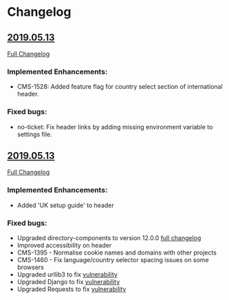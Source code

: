 # Changelog

## [2019.05.13](https://github.com/uktrade/invest-pir-ui/releases/tag/2019.05.13)
[Full Changelog](https://github.com/uktrade/invest-pir-ui/releases/tag/2019.05.13...2019.05.16)

### Implemented Enhancements:
- CMS-1528: Added feature flag for country select section of international header.

### Fixed bugs:
- no-ticket: Fix header links by adding missing environment variable to settings file.


## [2019.05.13](https://github.com/uktrade/invest-pir-ui/releases/tag/2019.05.13)
[Full Changelog](https://github.com/uktrade/invest-pir-ui/releases/tag/v2.0.0...2019.05.13)

### Implemented Enhancements:

- Added 'UK setup guide' to header

### Fixed bugs:

- Upgraded directory-components to version 12.0.0 [full changelog](https://github.com/uktrade/directory-components/blob/master/CHANGELOG.md#1200)
- Improved accessibility on header
- CMS-1395 - Normalise cookie names and domains with other projects
- CMS-1460 - Fix language/country selector spacing issues on some browsers
- Upgraded urllib3 to fix [vulnerability](https://nvd.nist.gov/vuln/detail/CVE-2019-11324)
- Upgraded Django to fix [vulnerability](https://nvd.nist.gov/vuln/detail/CVE-2019-6975)
- Upgraded Requests to fix [vulnerability](https://nvd.nist.gov/vuln/detail/CVE-2018-18074)
